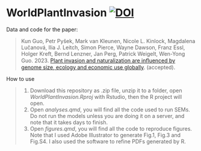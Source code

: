 # WorldPlantInvasion [![DOI](https://zenodo.org/badge/716638649.svg)](https://zenodo.org/doi/10.5281/zenodo.10113290)
Data and code for the paper: 

>Kun Guo, Petr Pyšek, Mark van Kleunen, Nicole L. Kinlock, Magdalena Lučanová, Ilia J. Leitch, Simon Pierce, Wayne Dawson, Franz Essl, Holger Kreft, Bernd Lenzner, Jan Perg, Patrick Weigelt, Wen-Yong Guo. 2023. [Plant invasion and naturalization are inﬂuenced by genome size, ecology and
economic use globally](https://www.researchsquare.com/article/rs-3132244/v1). (accepted).

How to use

> 1. Download this repository as .zip file, unzip it to a folder, open *WorldPlantInvasion.Rproj* with Rstudio, then the R project will open.
> 2. Open *analyses.qmd*, you will find all the code used to run SEMs. Do not run the models unless you are doing it on a server, and note that it takes days to finish.
> 3. Open *figures.qmd*, you will find all the code to reproduce figures. Note that I used Adobe Illustrator to generate Fig.1, Fig.3 and Fig.S4. I also used the software to refine PDFs generated by R.
